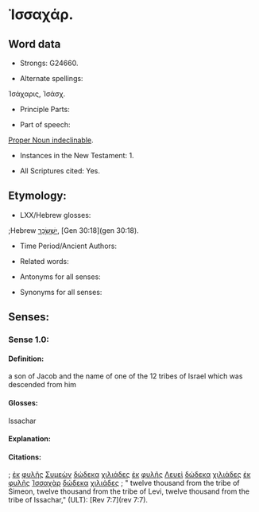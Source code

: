 # Ἰσσαχάρ.

<!-- Status: S3=Needs2ndReview -->
<!-- Lexica used for edits: BDAG, LN, FFM, A-S  -->

## Word data

* Strongs: G24660.

* Alternate spellings:

Ἰσάχαρις, Ἰσάσχ.

* Principle Parts: 

* Part of speech: 

[Proper Noun indeclinable](http://ugg.readthedocs.io/en/latest/proper_noun_indeclinable.html).

* Instances in the New Testament: 1.

* All Scriptures cited: Yes.

## Etymology: 

* LXX/Hebrew glosses: 

;Hebrew [יִשְׁשָׂכָר](//en-uhal/H3485), [Gen 30:18](gen 30:18).

* Time Period/Ancient Authors: 

* Related words: 

* Antonyms for all senses:

* Synonyms for all senses: 

## Senses:

### Sense  1.0: 

#### Definition: 

a son of Jacob and the name of one of the 12 tribes of Israel which was descended from him

#### Glosses: 

Issachar

#### Explanation: 

#### Citations: 

; [ἐκ](../G15370/01.md) [φυλῆς](../G54430/01.md) [Συμεὼν](../G48260/01.md) [δώδεκα](../G14270/01.md) [χιλιάδες](../G55050/01.md) [ἐκ](../G15370/01.md) [φυλῆς](../G54430/01.md) [Λευεὶ](../G30170/01.md) [δώδεκα](../G14270/01.md) [χιλιάδες](../G55050/01.md) [ἐκ](../G15370/01.md) [φυλῆς](../G54430/01.md) [Ἰσσαχὰρ](../G24660/01.md) [δώδεκα](../G14270/01.md) [χιλιάδες](../G55050/01.md)
; " twelve thousand from the tribe of Simeon, twelve thousand from the tribe of Levi, twelve thousand from the tribe of Issachar," (ULT): 
[Rev 7:7](rev 7:7).
